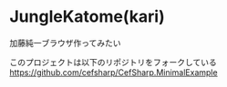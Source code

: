 JungleKatome(kari)
=======================
加藤純一ブラウザ作ってみたい  
  
このプロジェクトは以下のリポジトリをフォークしている  
https://github.com/cefsharp/CefSharp.MinimalExample
